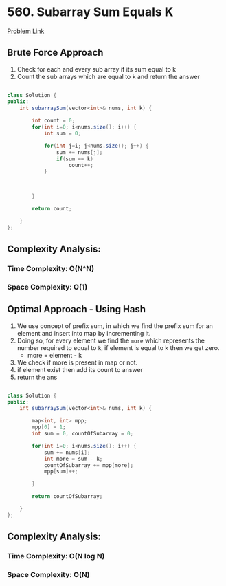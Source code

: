 # 560. Subarray Sum Equals K

[Problem Link](https://leetcode.com/problems/subarray-sum-equals-k/)

## Brute Force Approach 

1. Check for each and every sub array if its sum equal to k
2. Count the sub arrays which are equal to k and return the answer

```Java

class Solution {
public:
    int subarraySum(vector<int>& nums, int k) {
        
        int count = 0;
        for(int i=0; i<nums.size(); i++) {
            int sum = 0;

            for(int j=i; j<nums.size(); j++) {
                sum += nums[j];
                if(sum == k)
                    count++;
            }

            

        }

        return count;

    }
};


```

## Complexity Analysis:

### Time Complexity: O(N^N) 

### Space Complexity: O(1)


## Optimal Approach - Using Hash


1. We use concept of prefix sum, in which we find the prefix sum for an element and insert into map by incrementing it.
2. Doing so, for every element we find the ```more``` which represents the number required to equal to ```k```, if element is equal to k then we get zero.
    - more = element - k
3. We check if more is present in map or not.
4. if element exist then add its count to answer
5. return the ans

```Java

class Solution {
public:
    int subarraySum(vector<int>& nums, int k) {

        map<int, int> mpp;
        mpp[0] = 1;
        int sum = 0, countOfSubarray = 0;

        for(int i=0; i<nums.size(); i++) {
            sum += nums[i]; 
            int more = sum - k;
            countOfSubarray += mpp[more];
            mpp[sum]++;

        }

        return countOfSubarray;

    }
};
```

## Complexity Analysis:

### Time Complexity: O(N log N) 

### Space Complexity: O(N)